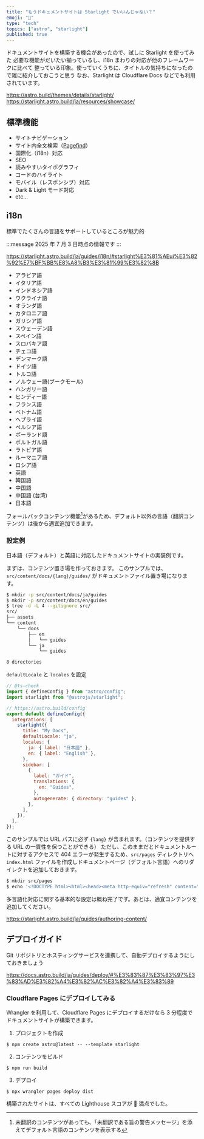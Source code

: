 ```yaml
---
title: "もうドキュメントサイトは Starlight でいいんじゃない？"
emoji: "🌟"
type: "tech"
topics: ["astro", "starlight"]
published: true
---
```


ドキュメントサイトを構築する機会があったので、試しに Starlight を使ってみた
必要な機能がだいたい揃っているし、i18n まわりの対応が他のフレームワークに比べて
整っている印象。使っていくうちに、タイトルの気持ちになったので雑に紹介しておこうと思う
なお、Starlight は Cloudflare Docs などでも利用されています。

https://astro.build/themes/details/starlight/
https://starlight.astro.build/ja/resources/showcase/

## 標準機能

- サイトナビゲーション
- サイト内全文検索（[Pagefind](https://pagefind.app/)）
- 国際化（i18n）対応
- SEO
- 読みやすいタイポグラフィ
- コードのハイライト
- モバイル（レスポンシブ）対応
- Dark & Light モード対応
- etc...

## i18n

標準でたくさんの言語をサポートしているところが魅力的

:::message
2025 年 7 月 3 日時点の情報です
:::

https://starlight.astro.build/ja/guides/i18n/#starlight%E3%81%AEui%E3%82%92%E7%BF%BB%E8%A8%B3%E3%81%99%E3%82%8B

- アラビア語
- イタリア語
- インドネシア語
- ウクライナ語
- オランダ語
- カタロニア語
- ガリシア語
- スウェーデン語
- スペイン語
- スロバキア語
- チェコ語
- デンマーク語
- ドイツ語
- トルコ語
- ノルウェー語(ブークモール)
- ハンガリー語
- ヒンディー語
- フランス語
- ベトナム語
- ヘブライ語
- ペルシア語
- ポーランド語
- ポルトガル語
- ラトビア語
- ルーマニア語
- ロシア語
- 英語
- 韓国語
- 中国語
- 中国語 (台湾)
- 日本語

フォールバックコンテンツ機能[^1]があるため、デフォルト以外の言語（翻訳コンテンツ）は後から適宜追加できます。

[^1]: 未翻訳のコンテンツがあっても、「未翻訳である旨の警告メッセージ」を添えてデフォルト言語のコンテンツを表示する

### 設定例

日本語（デフォルト）と英語に対応したドキュメントサイトの実装例です。

まずは、コンテンツ置き場を作っておきます。
このサンプルでは、`src/content/docs/{lang}/guides/` がドキュメントファイル置き場になります。

```sh
$ mkdir -p src/content/docs/ja/guides
$ mkdir -p src/content/docs/en/guides
$ tree -d -L 4 --gitignore src/
src/
├── assets
└── content
    └── docs
        ├── en
        │   └── guides
        └── ja
            └── guides

8 directories
```

`defaultLocale` と `locales` を設定

```js:astro.config.mjs
// @ts-check
import { defineConfig } from "astro/config";
import starlight from "@astrojs/starlight";

// https://astro.build/config
export default defineConfig({
  integrations: [
    starlight({
      title: "My Docs",
      defaultLocale: "ja",
      locales: {
        ja: { label: "日本語" },
        en: { label: "English" },
      },
      sidebar: [
        {
          label: "ガイド",
          translations: {
            en: "Guides",
          },
          autogenerate: { directory: "guides" },
        },
      ],
    }),
  ],
});
```

このサンプルでは URL パスに必ず `{lang}` が含まれます。（コンテンツを提供する URL の一貫性を保つことができる）
ただし、このままだとドキュメントルートに対するアクセスで 404 エラーが発生するため、`src/pages` ディレクトリへ
`index.html` ファイルを作成しドキュメントページ（デフォルト言語）へのリダイレクトを追加しておきます。

```sh
$ mkdir src/pages
$ echo '<!DOCTYPE html><html><head><meta http-equiv="refresh" content="0;url=/ja/"></head></html>' > src/pages/index.html
```

多言語化対応に関する基本的な設定は概ね完了です。あとは、適宜コンテンツを追加してください。

https://starlight.astro.build/ja/guides/authoring-content/

## デプロイガイド

Git リポジトリとホスティングサービスを連携して、自動デプロイするようにしておきましょう

https://docs.astro.build/ja/guides/deploy/#%E3%83%87%E3%83%97%E3%83%AD%E3%82%A4%E3%82%AC%E3%82%A4%E3%83%89

### Cloudflare Pages にデプロイしてみる

Wrangler を利用して、Cloudflare Pages にデプロイするだけなら
3 分程度でドキュメントサイトが構築できます。

1. プロジェクトを作成

```
$ npm create astro@latest -- --template starlight
```

2. コンテンツをビルド

```
$ npm run build
```

3. デプロイ

```
$ npx wrangler pages deploy dist
```

構築されたサイトは、すべての Lighthouse スコアが 💯 満点でした。
